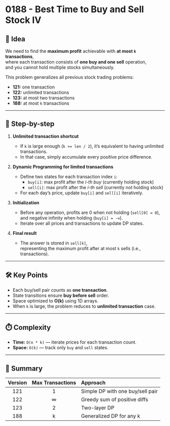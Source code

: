 # 0188 - Best Time to Buy and Sell Stock IV

## 🧠 Idea

We need to find the **maximum profit** achievable with **at most `k` transactions**,  
where each transaction consists of **one buy and one sell** operation,  
and you cannot hold multiple stocks simultaneously.

This problem generalizes all previous stock trading problems:  
- **121:** one transaction  
- **122:** unlimited transactions  
- **123:** at most two transactions  
- **188:** at most `k` transactions  

---

## 🔁 Step-by-step

1. **Unlimited transaction shortcut**  
   - If `k` is large enough (`k >= len / 2`), it’s equivalent to having unlimited transactions.  
   - In that case, simply accumulate every positive price difference.

2. **Dynamic Programming for limited transactions**  
   - Define two states for each transaction index `i`:  
     - `buy[i]`: max profit after the *i-th buy* (currently holding stock)  
     - `sell[i]`: max profit after the *i-th sell* (currently not holding stock)  
   - For each day’s price, update `buy[i]` and `sell[i]` iteratively.  

3. **Initialization**  
   - Before any operation, profits are 0 when not holding (`sell[0] = 0`),  
     and negative infinity when holding (`buy[i] = -∞`).  
   - Iterate over all prices and transactions to update DP states.

4. **Final result**  
   - The answer is stored in `sell[k]`,  
     representing the maximum profit after at most `k` sells (i.e., transactions).  

---

## 🛠️ Key Points

- Each buy/sell pair counts as **one transaction**.  
- State transitions ensure **buy before sell** order.  
- Space optimized to **O(k)** using 1D arrays.  
- When `k` is large, the problem reduces to **unlimited transaction** case.  

---

## ⏱️ Complexity

- **Time:** `O(n * k)` — iterate prices for each transaction count.  
- **Space:** `O(k)` — track only `buy` and `sell` states.  

---

## 🧩 Summary

| Version | Max Transactions | Approach |
|:--:|:--:|:--|
| 121 | 1 | Simple DP with one buy/sell pair |
| 122 | ∞ | Greedy sum of positive diffs |
| 123 | 2 | Two-layer DP |
| 188 | k | Generalized DP for any k |
